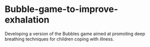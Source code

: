 # Bubble-game-to-improve-exhalation
Developing a version of the Bubbles game aimed at promoting deep breathing techniques for children coping with illness.
